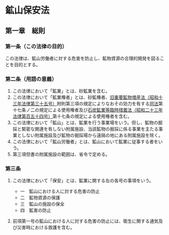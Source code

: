# 鉱山保安法

## 第一章　総則

### 第一条（この法律の目的）

この法律は、鉱山労働者に対する危害を防止し、鉱物資源の合理的開発を図ることを目的とする。

### 第二条（用語の意義）

1. この法律において「鉱業」とは、砂鉱業を含む。
2. この法律において「鉱業権者」とは、砂鉱権者、[旧重要鉱物増産法（昭和十三年法律第三十五号）](https://github.com/law-of-japan/19380329-law-35)附則第三項の規定によりなおその効力を有する[同法](https://github.com/law-of-japan/19380329-law-35)第十七条ノ二の規定による使用権者及び[石炭鉱業等臨時措置法（昭和二十三年法律第百五十四号）](https://github.com/law-of-japan/19480712-law-154)第十七条の規定による使用権者を含む。
3. この法律において「鉱山」とは、鉱業を行う事業場をいう。但し、鉱物の掘採と緊密な関連を有しない附属施設、当該鉱物の掘採に係る事業を主たる事業としない附属施設及び鉱物の掘採場から遠隔の地にある附属施設を除く。
4. この法律において「鉱山労働者」とは、鉱山において鉱業に従事する者をいう。
5. 第三項但書の附属施設の範囲は、省令で定める。

### 第三条

1. この法律において「保安」とは、鉱業に関する左の各号の事項をいう。

    - 一　鉱山における人に対する危害の防止
    - 二　鉱物資源の保護
    - 三　鉱山の施設の保全
    - 四　鉱害の防止

2. 前項第一号の鉱山における人に対する危害の防止には、衛生に関する通気及び災害時における救護を含む。
